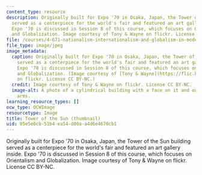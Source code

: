 ```yaml
---
content_type: resource
description: Originally built for Expo '70 in Osaka, Japan, the Tower of the Sun building
  served as a centerpiece for the world's fair and featured an art gallery inside.
  Expo '70 is discussed in Session 8 of this course, which focuses on Orientalism
  and Globalization. Image courtesy of Tony & Wayne on flickr. License CC BY-NC.
file: /courses/4-671-nationalism-internationalism-and-globalism-in-modern-art-spring-2016/05e5e0cb51b4ea54d00aa4d6e4670cb1_4-671s16-th.jpg
file_type: image/jpeg
image_metadata:
  caption: Originally built for Expo '70 in Osaka, Japan, the Tower of the Sun building
    served as a centerpiece for the world's fair and featured an art gallery inside.
    Expo '70 is discussed in Session 8 of this course, which focuses on Orientalism
    and Globalization. (Image courtesy of [Tony & Wayne](https://flic.kr/p/oUQNcX)
    on flickr. License CC BY-NC.)
  credit: Image courtesy of Tony & Wayne on flickr. License CC BY-NC.
  image-alt: A photo of a cylindrical building with a face on it and outstretched
    arms.
learning_resource_types: []
ocw_type: OCWImage
resourcetype: Image
title: Tower of the Sun (thumbnail)
uid: 05e5e0cb-51b4-ea54-d00a-a4d6e4670cb1
---
```

Originally built for Expo '70 in Osaka, Japan, the Tower of the Sun building served as a centerpiece for the world's fair and featured an art gallery inside. Expo '70 is discussed in Session 8 of this course, which focuses on Orientalism and Globalization. Image courtesy of Tony & Wayne on flickr. License CC BY-NC.

